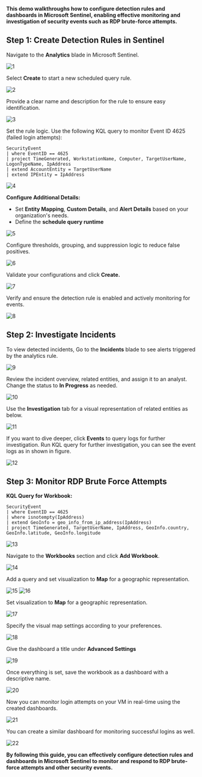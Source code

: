 **This demo walkthroughs how to configure detection rules and dashboards in Microsoft Sentinel, enabling effective monitoring and investigation of security events such as RDP brute-force attempts.**

## **Step 1: Create Detection Rules in Sentinel**

Navigate to the **Analytics** blade in Microsoft Sentinel.

![1](https://github.com/user-attachments/assets/91457ac3-b9b8-45e6-a9bd-12a8b0529ab6)

Select **Create** to start a new scheduled query rule.

![2](https://github.com/user-attachments/assets/99509ba6-c4fa-4042-ba1c-be24fb410b8f)

Provide a clear name and description for the rule to ensure easy identification.

![3](https://github.com/user-attachments/assets/88226dde-e6c0-4ed7-ad42-ebbbacc7e815)

Set the rule logic. Use the following KQL query to monitor Event ID 4625 (failed login attempts):

```kql
SecurityEvent
| where EventID == 4625
| project TimeGenerated, WorkstationName, Computer, TargetUserName, LogonTypeName, IpAddress
| extend AccountEntity = TargetUserName
| extend IPEntity = IpAddress
```
![4](https://github.com/user-attachments/assets/744ccc1f-8908-49ca-be2d-baf8042f10d8)

**Configure Additional Details:**
- Set **Entity Mapping**, **Custom Details**, and **Alert Details** based on your organization's needs.
- Define the **schedule query runtime**

![5](https://github.com/user-attachments/assets/b360405e-3a1c-430b-ae69-485b41e8dd98)

Configure thresholds, grouping, and suppression logic to reduce false positives.

![6](https://github.com/user-attachments/assets/80e89969-3a1f-4db1-8ca0-e3b5e625346f)

Validate your configurations and click **Create.**

![7](https://github.com/user-attachments/assets/b59f2d52-269d-482b-a704-36cf14c5bfd0)

Verify and ensure the detection rule is enabled and actively monitoring for events.

![8](https://github.com/user-attachments/assets/bc198a2f-b498-48b5-9ad7-eea29db06665)

## **Step 2: Investigate Incidents**

To view detected incidents, Go to the **Incidents** blade to see alerts triggered by the analytics rule.

![9](https://github.com/user-attachments/assets/62d0b57e-52f4-45f8-a5ac-5659cbdb5152)

Review the incident overview, related entities, and assign it to an analyst. Change the status to **In Progress** as needed.

![10](https://github.com/user-attachments/assets/dad83ede-e188-4e5b-9860-bda7ee765493)

Use the **Investigation** tab for a visual representation of related entities as below.

![11](https://github.com/user-attachments/assets/1dcaa77f-e4bd-4e52-861f-529bc9366dcf)

If you want to dive deeper, click **Events** to query logs for further investigation. Run KQL query for further investigation, you can see the event logs as in shown in figure.

![12](https://github.com/user-attachments/assets/d3085538-c55a-4ff6-8699-868479b17680)

## **Step 3: Monitor RDP Brute Force Attempts**

**KQL Query for Workbook:**

```kql
SecurityEvent
| where EventID == 4625
| where isnotempty(IpAddress)
| extend GeoInfo = geo_info_from_ip_address(IpAddress)
| project TimeGenerated, TargetUserName, IpAddress, GeoInfo.country, GeoInfo.latitude, GeoInfo.longitude
```
![13](https://github.com/user-attachments/assets/fa37e2e1-27b4-431f-b738-aa4cd67e5cef)

Navigate to the **Workbooks** section and click **Add Workbook**.

![14](https://github.com/user-attachments/assets/aea471fb-5ab1-4fd3-8c0e-0948581018f5)

Add a query and set visualization to **Map** for a geographic representation.

![15](https://github.com/user-attachments/assets/ae6a3dc7-dede-4849-a950-95cb6d4c0131)
![16](https://github.com/user-attachments/assets/0301afd2-61b3-4323-8f24-a5e13a5bb874)

Set visualization to **Map** for a geographic representation.

![17](https://github.com/user-attachments/assets/37f81265-c3e1-41b1-bd2c-cd33beeaa4f3)

Specify the visual map settings according to your preferences.

![18](https://github.com/user-attachments/assets/80530eda-3e52-4f72-9331-89930f37ff5c)

Give the dashboard a title under **Advanced Settings**

![19](https://github.com/user-attachments/assets/2f82ead4-5ee2-48dd-a526-bf39551b4917)

Once everything is set, save the workbook as a dashboard with a descriptive name.

![20](https://github.com/user-attachments/assets/b5721d0c-aa58-44d7-9d8f-35dc1f717623)

Now you can monitor login attempts on your VM in real-time using the created dashboards.

![21](https://github.com/user-attachments/assets/94155e54-b29a-448d-ba84-cd82dd37cad9)

You can create a similar dashboard for monitoring successful logins as well.

![22](https://github.com/user-attachments/assets/da5c641f-1b94-487b-b438-4e11c213606d)

**By following this guide, you can effectively configure detection rules and dashboards in Microsoft Sentinel to monitor and respond to RDP brute-force attempts and other security events.**
